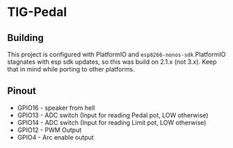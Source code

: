 # TIG-Pedal

## Building
This project is configured with PlatformIO and `esp8266-nonos-sdk`  PlatformIO stagnates with esp sdk updates, so this was build on 2.1.x (not 3.x). Keep that in mind while porting to other platforms.

## Pinout

- GPIO16 - speaker from hell
- GPIO13 - ADC switch (Input for reading Pedal pot, LOW otherwise)
- GPIO14 - ADC switch (Input for reading Limit pot, LOW otherwise)
- GPIO12 - PWM Output
- GPIO4 - Arc enable output
